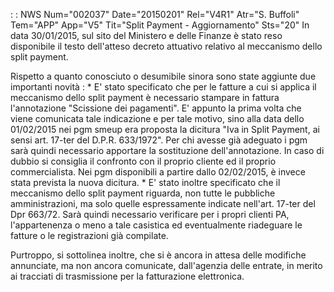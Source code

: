  :  : NWS Num="002037" Date="20150201" Rel="V4R1" Atr="S. Buffoli" Tem="APP" App="V5" Tit="Split Payment - Aggiornamento" Sts="20"
In data 30/01/2015, sul sito del Ministero e delle Finanze è stato reso disponibile il testo dell'atteso decreto attuativo relativo al meccanismo dello split payment.

Rispetto a quanto conosciuto o desumibile sinora sono state aggiunte due importanti novità : 
\* E' stato specificato che per le fatture a cui si applica il meccanismo dello split payment è necessario stampare in fattura l'annotazione "Scissione dei pagamenti".
E' appunto la prima volta che viene comunicata tale indicazione e per tale motivo, sino alla data dello 01/02/2015 nei pgm smeup era proposta la dicitura "Iva in Split Payment, ai sensi art. 17-ter
del D.P.R. 633/1972". Per chi avesse già adeguato i pgm sarà quindi necessario apportare la sostituzione dell'annotazione. In caso di dubbio si consiglia il confronto con il proprio cliente ed il proprio commercialista.
Nei pgm disponibili a partire dallo 02/02/2015, è invece stata prevista la nuova dicitura.
\* E' stato inoltre specificato che il meccanismo dello split payment riguarda, non tutte le pubbliche amministrazioni, ma solo quelle espressamente indicate nell'art. 17-ter del Dpr 663/72.
Sarà quindi necessario verificare per i propri clienti PA, l'appartenenza o meno a tale casistica ed eventualmente riadeguare le fatture o le registrazioni già compilate.

Purtroppo, si sottolinea inoltre, che si è ancora in attesa delle modifiche annunciate, ma non ancora comunicate, dall'agenzia delle entrate, in merito ai tracciati di trasmissione per la fatturazione elettronica.

